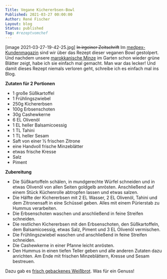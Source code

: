 ```yaml
---
Title: Vegane Kichererbsen-Bowl
Published: 2021-03-27 00:00:00
Author: René Fischer
Layout: blog
Status: published
Tag: #rezeptvomchef
---
```

[image 2021-03-27-19-42-25.jpg]
~~In irgeiner Zeitschrift~~ Im [medpex-Kundenmagazin](https://blog.medpex.de/ernaehrung/) sind wir über das Rezept dieser veganen Bowl gestolpert. Und nachdem unsere [marokkanische Minze](https://de.wikipedia.org/wiki/Nanaminze) im Garten schon wieder grüne Blätter zeigt, habe ich sie einfach mal gemacht. Man war das lecker! Und damit dieses Rezept niemals verloren geht, schreibe ich es einfach mal ins Blog.

**Zutaten für 2 Portionen**

* 1 große Süßkartoffel
* 1 Frühlingszwiebel
* 250g Kichererbsen
* 100g Erbsenschoten
* 30g Cashewkerne
* 6 EL Olivenöl
* 1 EL heller Balsamicoessig
* 1 TL Tahini
* 1 TL heller Sesam
* Saft von einer ½ frischen Zitrone
* eine Handvoll frische Minzeblätter
* etwas frische Kresse
* Salz
* Piment

**Zubereitung**

* Die Süßkartoffeln schälen, in mundgerechte Würfel schneiden und in etwas Olivenöl von allen Seiten goldgelb anrösten. Anschließend auf einem Stück Küchenrolle abtropfen lassen und etwas salzen.
* Die Hälfte der Kichererbsen mit 2 EL Wasser, 2 EL Olivenöl, Tahini und dem Zitronensaft in eine Schüssel geben. Alles mit einem Pürierstab zu Hummus verarbeiten.
* Die Erbsenschoten waschen und anschließend in feine Streifen schneiden.
* Die restlichen Kichererbsen mit den Erbsenschoten, den Süßkartoffeln, dem Balsamicoessig, etwas Salz, Piment und 3 EL Olivenöl vermischen.
* Die Frühlingszwiebel waschen und anschließend in feine Streifen schneiden.
* Die Cashewkerne in einer Pfanne leicht anrösten.
* Den Hummus in einen tiefen Teller geben und alle anderen Zutaten dazu anrichten. Am Ende mit frischen Minzeblättern, Kresse und Sesam bestreuen.

Dazu gab es [frisch gebackenes Weißbrot](/brotbackkunst). Was für ein Genuss!
